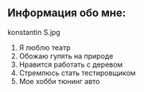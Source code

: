 ## Информация обо мне:

konstantin S.jpg

1. Я люблю театр
2. Обожаю гулять на природе
3. Нравится работать с деревом
4. Стремлюсь стать тестировщиком
5. Мое хобби тюнинг авто